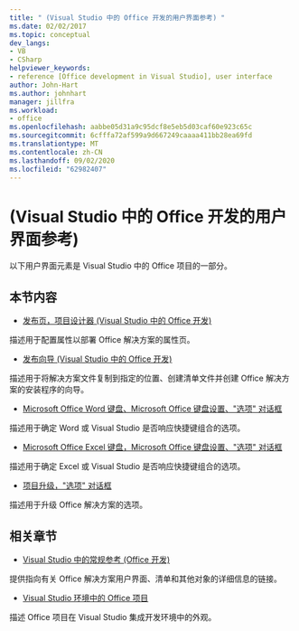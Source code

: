 ```yaml
---
title: " (Visual Studio 中的 Office 开发的用户界面参考) "
ms.date: 02/02/2017
ms.topic: conceptual
dev_langs:
- VB
- CSharp
helpviewer_keywords:
- reference [Office development in Visual Studio], user interface
author: John-Hart
ms.author: johnhart
manager: jillfra
ms.workload:
- office
ms.openlocfilehash: aabbe05d31a9c95dcf8e5eb5d03caf60e923c65c
ms.sourcegitcommit: 6cfffa72af599a9d667249caaaa411bb28ea69fd
ms.translationtype: MT
ms.contentlocale: zh-CN
ms.lasthandoff: 09/02/2020
ms.locfileid: "62982407"
---
```

# <a name="user-interface-reference-office-development-in-visual-studio"></a> (Visual Studio 中的 Office 开发的用户界面参考) 
  以下用户界面元素是 Visual Studio 中的 Office 项目的一部分。

## <a name="in-this-section"></a>本节内容
- [发布页，项目设计器 &#40;Visual Studio 中的 Office 开发&#41;](../vsto/publish-page-project-designer-office-development-in-visual-studio.md)

 描述用于配置属性以部署 Office 解决方案的属性页。

- [发布向导 &#40;Visual Studio 中的 Office 开发&#41;](../vsto/publish-wizard-office-development-in-visual-studio.md)

 描述用于将解决方案文件复制到指定的位置、创建清单文件并创建 Office 解决方案的安装程序的向导。

- [Microsoft Office Word 键盘、Microsoft Office 键盘设置、"选项" 对话框](../vsto/microsoft-office-word-keyboard-microsoft-office-keyboard-settings-options-dialog-box.md)

 描述用于确定 Word 或 Visual Studio 是否响应快捷键组合的选项。

- [Microsoft Office Excel 键盘，Microsoft Office 键盘设置、"选项" 对话框](../vsto/microsoft-office-excel-keyboard-microsoft-office-keyboard-settings-options-dialog-box.md)

 描述用于确定 Excel 或 Visual Studio 是否响应快捷键组合的选项。

- [项目升级，"选项" 对话框](../vsto/project-upgrade-options-dialog-box.md)

 描述用于升级 Office 解决方案的选项。

## <a name="related-sections"></a>相关章节
- [Visual Studio 中的常规参考 &#40;Office 开发&#41;](../vsto/general-reference-office-development-in-visual-studio.md)

 提供指向有关 Office 解决方案用户界面、清单和其他对象的详细信息的链接。

- [Visual Studio 环境中的 Office 项目](../vsto/office-projects-in-the-visual-studio-environment.md)

 描述 Office 项目在 Visual Studio 集成开发环境中的外观。
